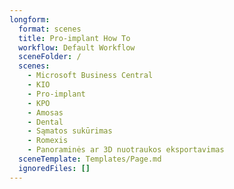 ```yaml
---
longform:
  format: scenes
  title: Pro-implant How To
  workflow: Default Workflow
  sceneFolder: /
  scenes:
    - Microsoft Business Central
    - KIO
    - Pro-implant
    - KPO
    - Amosas
    - Dental
    - Sąmatos sukūrimas
    - Romexis
    - Panoraminės ar 3D nuotraukos eksportavimas
  sceneTemplate: Templates/Page.md
  ignoredFiles: []
---
```

